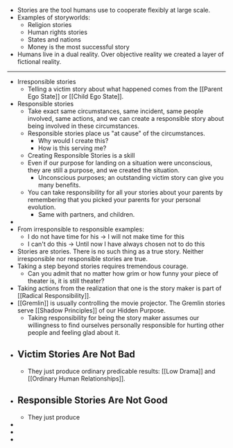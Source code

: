 - Stories are the tool humans use to cooperate flexibly at large scale.
- Examples of storyworlds:
	- Religion stories
	- Human rights stories
	- States and nations
	- Money is the most successful story
- Humans live in a dual reality. Over objective reality we created a layer of fictional reality.
- ---
- Irresponsible stories
	- Telling a victim story about what happened comes from the [[Parent Ego State]] or [[Child Ego State]].
- Responsible stories
	- Take exact same circumstances, same incident, same people involved, same actions, and we can create a responsible story about being involved in these circumstances.
	- Responsible stories place us "at cause" of the circumstances.
		- Why would I create this?
		- How is this serving me?
	- Creating Responsible Stories is a skill
	- Even if our purpose for landing on a situation were unconscious, they are still a purpose, and we created the situation.
		- Unconscious purposes; an outstanding victim story can give you many benefits.
	- You can take responsibility for all your stories about your parents by remembering that you picked your parents for your personal evolution.
		- Same with partners, and children.
-
- From irresponsible to responsible examples:
	- I do not have time for his -> I will not make time for this
	- I can't do this -> Until now I have always chosen not to do this
- Stories are stories. There is no such thing as a true story. Neither irresponsible nor responsible stories are true.
- Taking a step beyond stories requires tremendous courage.
	- Can you admit that no matter how grim or how funny your piece of theater is, it is still theater?
- Taking actions from the realization that one is the story maker is part of [[Radical Responsibility]].
- [[Gremlin]] is usually controlling the movie projector. The Gremlin stories serve [[Shadow Principles]] of our Hidden Purpose.
	- Taking responsibility for being the story maker assumes our willingness to find ourselves personally responsible for hurting other people and feeling glad about it.
- ## Victim Stories Are Not Bad
	- They just produce ordinary predicable results: [[Low Drama]] and [[Ordinary Human Relationships]].
- ## Responsible Stories Are Not Good
	- They just produce
-
-
-